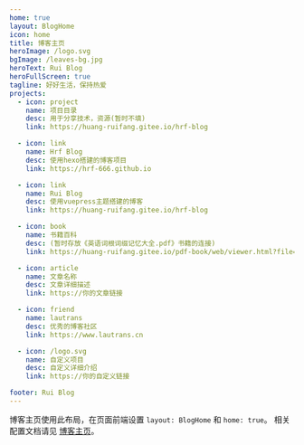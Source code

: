 ```yaml
---
home: true
layout: BlogHome
icon: home
title: 博客主页
heroImage: /logo.svg
bgImage: /leaves-bg.jpg
heroText: Rui Blog
heroFullScreen: true
tagline: 好好生活，保持热爱
projects:
  - icon: project
    name: 项目目录
    desc: 用于分享技术，资源(暂时不填)
    link: https://huang-ruifang.gitee.io/hrf-blog

  - icon: link
    name: Hrf Blog
    desc: 使用hexo搭建的博客项目
    link: https://hrf-666.github.io

  - icon: link
    name: Rui Blog
    desc: 使用vuepress主题搭建的博客
    link: https://huang-ruifang.gitee.io/hrf-blog

  - icon: book
    name: 书籍百科
    desc: (暂时存放《英语词根词缀记忆大全.pdf》书籍的连接)
    link: https://huang-ruifang.gitee.io/pdf-book/web/viewer.html?file=%E8%8B%B1%E8%AF%AD%E8%AF%8D%E6%A0%B9%E8%AF%8D%E7%BC%80%E8%AE%B0%E5%BF%86%E5%A4%A7%E5%85%A8.pdf

  - icon: article
    name: 文章名称
    desc: 文章详细描述
    link: https://你的文章链接

  - icon: friend
    name: lautrans
    desc: 优秀的博客社区
    link: https://www.lautrans.cn

  - icon: /logo.svg
    name: 自定义项目
    desc: 自定义详细介绍
    link: https://你的自定义链接

footer: Rui Blog
---
```


博客主页使用此布局，在页面前端设置 `layout: BlogHome` 和 `home: true`。
相关配置文档请见 [博客主页](https://theme-hope.vuejs.press/zh/guide/blog/home/)。
